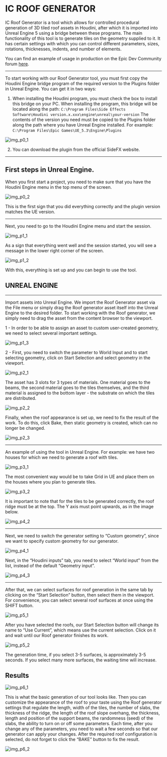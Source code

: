 

# IC ROOF GENERATOR

IC Roof Generator is a tool which allows for controlled procedural generation of 3D tiled roof assets in Houdini, after which it is  imported into Unreal Engine 5
using a bridge between these programs. The main functionality of this tool is to generate tiles
on the geometry supplied to it. It has certain settings with which you can control different
parameters, sizes, rotations, thicknesses, indents, and number of elements.

You can find an example of usage in production on the Epic Dev Community forum [here](https://dev.epicgames.com/community/learning/tutorials/jwne/unreal-engine-custom-procedural-roof-generation-with-houdini-ue5-icvr-lightfall).
____________________________________________________________________________
To start working with our Roof Generator tool, you must first copy the Houdini Engine bridge
program of the required version to the Plugins folder in Unreal Engine. You can get it in two ways:
1. When installing the Houdini program, you must check the box to install this bridge on your
PC. When installing the program, this bridge will be located along the path:
`C:\Program Files\Side Effects Software\Houdini version.x.xxx\engine\unreal\your-version`
The contents of the version you need must be copied to the Plugins folder along the path where
you have Unreal Engine installed. For example:
`C:\Program Files\Epic Games\UE_5.3\Engine\Plugins`

![img_p0_1](images/img_p0_1.png)

2. You can download the plugin from the official SideFX website.
____________________________________________________________________________

## First steps in Unreal Engine.

When you first start a project, you need to make sure that you have the Houdini Engine menu in
the top menu of the screen.

![img_p0_2](images/img_p0_2.png)

This is the first sign that you did everything correctly and the plugin version matches the UE
version.

---

Next, you need to go to the Houdini Engine menu and start the session.

![img_p1_1](images/img_p1_1.png)

As a sign that everything went well and the session started, you will see a message in the lower
right corner of the screen.

![img_p1_2](images/img_p1_2.png)

With this, everything is set up and you can begin to use the tool.

## UNREAL ENGINE

----

Import assets into Unreal Engine.
We import the Roof Generator asset via the File menu or simply drag the Roof generator asset
itself into the Unreal Engine to the desired folder.
To start working with the Roof generator, we simply need to drag the asset from the content
browser to the viewport.

1 - In order to be able to assign an asset to custom user-created geometry, we need to select several
important settings.

![img_p1_3](images/img_p1_3.png)

2 - First, you need to switch the parameter to World Input and to start selecting geometry, click
on Start Selection and select geometry in the viewport.

![img_p2_1](images/img_p2_1.png)

The asset has 3 slots for 3 types of materials. One material goes to the beams, the second
material goes to the tiles themselves, and the third material is assigned to the bottom layer - the
substrate on which the tiles are distributed.

![img_p2_2](images/img_p2_2.png)

Finally, when the roof appearance is set up, we need to fix the result of the work. To do this,
click Bake, then static geometry is created, which can no longer be changed.

![img_p2_3](images/img_p2_3.png)

---

An example of using the tool in Unreal Engine.
For example: we have two houses for which we need to generate a roof with tiles.

![img_p3_1](images/img_p3_1.png)

The most convenient way would be to take Grid in UE and place them on the houses where you
plan to generate tiles.

![img_p3_2](images/img_p3_2.png)

It is important to note that for the tiles to be generated correctly, the roof ridge must be at the
top. The Y axis must point upwards, as in the image below.

![img_p4_2](images/img_p4_2.png)

---

Next, we need to switch the generator setting to “Custom geometry”, since we want to specify
custom geometry for our generator.

![img_p4_1](images/img_p4_1.png)

Next, in the “Houdini inputs” tab, you need to select “World input” from the list, instead of the
default “Geometry input”.

![img_p4_3](images/img_p4_3.png)

---

After that, we can select surfaces for roof generation in the same tab by clicking on the “Start
Selection” button, then select them in the viewport. For convenience, you can select several roof
surfaces at once using the SHIFT button.

![img_p5_1](images/img_p5_1.png)

After you have selected the roofs, our Start Selection button will change its name to “Use
Current”, which means use the current selection. Click on it and wait until our Roof generator
finishes its work.

![img_p5_2](images/img_p5_2.png)

The generation time, if you select 3-5 surfaces, is approximately 3-5 seconds. If you select
many more surfaces, the waiting time will increase.

## Results

![img_p6_1](images/img_p6_1.png)

This is what the basic generation of our tool looks like. Then you can customize the appearance
of the roof to your taste using the Roof generator settings that regulate the length, width of the
tiles, the number of slabs, the thickness of the ridge, the length of the roof slope overhang, the
thickness, length and position of the support beams, the randomness (seed) of the slabs, the
ability to turn on or off some parameters.
Each time, after you change any of the parameters, you need to wait a few seconds so that our
generator can apply your changes.
After the required roof configuration is selected, do not forget to click the “BAKE” button to fix
the result.

![img_p6_2](images/img_p6_2.png)

